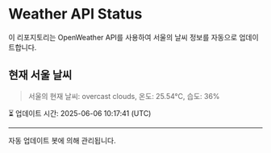 
# Weather API Status

이 리포지토리는 OpenWeather API를 사용하여 서울의 날씨 정보를 자동으로 업데이트합니다.

## 현재 서울 날씨
> 서울의 현재 날씨: overcast clouds, 온도: 25.54°C, 습도: 36%

⏳ 업데이트 시간: 2025-06-06 10:17:41 (UTC)

---
자동 업데이트 봇에 의해 관리됩니다.
